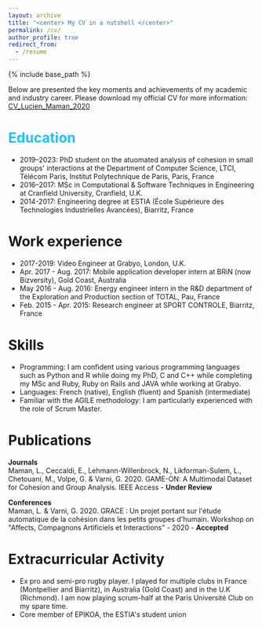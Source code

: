 ```yaml
---
layout: archive
title: "<center> My CV in a nutshell </center>"
permalink: /cv/
author_profile: true
redirect_from:
  - /resume
---
```


{% include base_path %}

Below are presented the key moments and achievements of my academic and industry career.
Please download my official CV for more information: <a href="https://lucienmaman.github.io/files/CV_Lucien_Maman_2020.pdf" target="_blank">CV_Lucien_Maman_2020</a>

<span style="color: #1fc3f0">Education </span>
======
* 2019–2023: PhD student on the atuomated analysis of cohesion in small groups' interactions at the Department of Computer Science, LTCI, Télécom Paris, Institut Polytechnique de Paris, Paris, France
* 2016–2017: MSc in Computational & Software Techniques in Engineering at Cranfield University, Cranfield, U.K.
* 2014-2017: Engineering degree at ESTIA (École Supérieure des Technologies Industrielles Avancées), Biarritz, France

Work experience
======
* 2017-2019: Video Engineer at Grabyo, London, U.K.
* Apr. 2017 - Aug. 2017: Mobile application developer intern at BRiN (now Bizversity), Gold Coast, Australia
* May 2016 - Aug. 2016: Energy engineer intern in the R&D department of the Exploration and Production section of TOTAL, Pau, France
* Feb. 2015 - Apr. 2015: Research engineer at SPORT CONTROLE, Biarritz, France

Skills
======
* Programming: 
I am confident using various programming languages such as Python and R  while doing my PhD, C and C++ while completing my MSc and Ruby, Ruby on Rails and JAVA while working at Grabyo.
* Languages: 
French (native), English (fluent) and Spanish (intermediate)
* Familiar with the AGILE methodology:
I am particularly experienced with the role of Scrum Master.

Publications
======
<strong>Journals</strong><br>
Maman, L., Ceccaldi, E., Lehmann-Willenbrock, N., Likforman-Sulem, L., Chetouani, M., Volpe, G. & Varni, G. 2020. GAME-ON: A Multimodal Dataset for Cohesion and Group Analysis. IEEE Access - <b>Under Review</b><br>

<strong>Conferences</strong><br>
Maman, L. & Varni, G. 2020. GRACE : Un projet portant sur l'étude automatique de la cohésion dans les petits groupes d'humain. Workshop on "Affects, Compagnons Artificiels et Interactions" - 2020 - <b>Accepted</b>

Extracurricular Activity
======
*  Ex pro and semi-pro rugby player.
I played for multiple clubs in France (Montpellier and Biarritz), in Australia (Gold Coast) and in the U.K (Richmond). I am now playing scrum-half at the Paris Université Club on my spare time.
* Core member of EPIKOA, the ESTIA's student union

